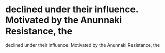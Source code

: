 # declined under their influence. Motivated by the Anunnaki Resistance, the

declined under their influence. Motivated by the Anunnaki Resistance, the